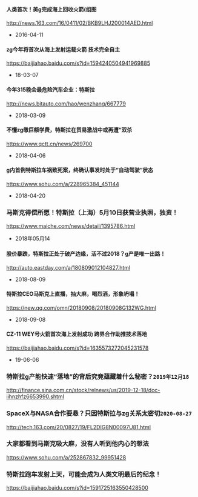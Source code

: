 #### 人类首次！美g完成海上回收火箭(组图
http://news.163.com/16/0411/02/BKB9LHJ200014AED.html
- 2016-04-11
#### zg今年将首次从海上发射运载火箭 技术完全自主
https://baijiahao.baidu.com/s?id=1594240504941969885
- 18-03-07
#### 今年315晚会最危险汽车企业：特斯拉
http://news.bitauto.com/hao/wenzhang/667779
- 2018-03-09
#### 不懂zg缴巨额学费，特斯拉在贸易激战中或再遭“双杀
https://www.qctt.cn/news/269700
- 2018-04-06
#### g内首例特斯拉车祸致死案，终确认事发时处于“自动驾驶”状态
https://www.sohu.com/a/228965384_451144
- 2018-04-20
### 马斯克得偿所愿！特斯拉（上海）5月10日获营业执照，独资！
https://www.maiche.com/news/detail/1395786.html
- 2018年05月14
#### 股价暴跌，特斯拉正处于破产边缘，活不过2018？g产是唯一出路！
http://auto.eastday.com/a/180809012104827.html
- 2018-08-09
#### 特斯拉CEO马斯克上直播，抽大麻，喝烈酒，形象坍塌！
https://new.qq.com/omn/20180908/20180908G132WG.html
- 2018-09-08
#### CZ-11 WEY号火箭首次海上发射成功 跨界合作助推技术落地
https://baijiahao.baidu.com/s?id=1635573272045231578
- 19-06-06

### 特斯拉g产能快速“落地”的背后究竟蕴藏着什么秘密？`2019年12月18`
http://finance.sina.com.cn/stock/relnews/us/2019-12-18/doc-iihnzhfz6653990.shtml

### SpaceX与NASA合作要悬？只因特斯拉与zg关系太密切`2020-08-27`
http://tech.163.com/20/0827/19/FL2DIG8N00097U81.html

### 大家都看到马斯克吸大麻，没有人听到他内心的想法
https://www.sohu.com/a/252867832_99951428

### 特斯拉跑车发射上天，可能会成为人类文明最后的纪念！
https://baijiahao.baidu.com/s?id=1591725163550428500
